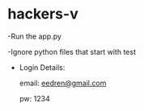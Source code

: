 # hackers-v
-Run the app.py

-Ignore python files that start with test

- Login Details:
  
  email: eedren@gmail.com
  
  pw: 1234

